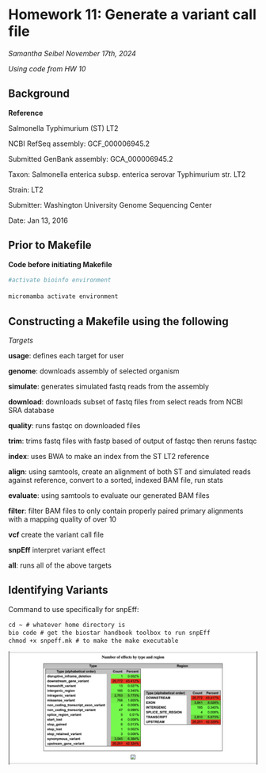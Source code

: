# Homework 11: Generate a variant call file
*Samantha Seibel November 17th, 2024*

*Using code from HW 10*

## Background

**Reference**

Salmonella Typhimurium (ST) LT2

NCBI RefSeq assembly: GCF_000006945.2

Submitted GenBank assembly: GCA_000006945.2

Taxon: Salmonella enterica subsp. enterica serovar Typhimurium str. LT2

Strain: LT2

Submitter: Washington University Genome Sequencing Center

Date: Jan 13, 2016

## Prior to Makefile

**Code before initiating Makefile**

```bash
#activate bioinfo environment

micromamba activate environment
```

## Constructing a Makefile using the following

*Targets*

**usage**: defines each target for user

**genome**: downloads assembly of selected organism

**simulate**: generates simulated fastq reads from the assembly

**download**: downloads subset of fastq files from select reads from NCBI SRA database

**quality**: runs fastqc on downloaded files

**trim**: trims fastq files with fastp based of output of fastqc then reruns fastqc

**index**: uses BWA to make an index from the ST LT2 reference

**align**: using samtools, create an alignment of both ST and simulated reads against reference, convert to a sorted, indexed BAM file, run stats

**evaluate**: using samtools to evaluate our generated BAM files

**filter**: filter BAM files to only contain properly paired primary alignments with a mapping quality of over 10

**vcf** create the variant call file

**snpEff** interpret variant effect

**all**: runs all of the above targets


## Identifying Variants

Command to use specifically for snpEff:
```
cd ~ # whatever home directory is
bio code # get the biostar handbook toolbox to run snpEff
chmod +x snpeff.mk # to make the make executable
```

![Screenshot](HW11.png)









